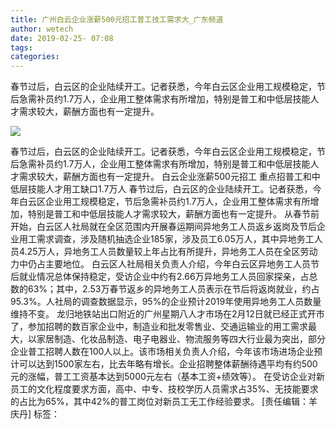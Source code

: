 ```yaml
---
title: 广州白云企业涨薪500元招工普工技工需求大_广东频道
author: wetech
date: 2019-02-25- 07:08
tags: 
categories: 
---
```

春节过后，白云区的企业陆续开工。记者获悉，今年白云区企业用工规模稳定，节后急需补员约1.7万人，企业用工整体需求有所增加，特别是普工和中低层技能人才需求较大，薪酬方面也有一定提升。
<!-- more -->
                
<img align="center" border="0" src="http://p2.ifengimg.com/a/2016/0810/204c433878d5cf9size1_w16_h16.png" />
                
                
            
春节过后，白云区的企业陆续开工。记者获悉，今年白云区企业用工规模稳定，节后急需补员约1.7万人，企业用工整体需求有所增加，特别是普工和中低层技能人才需求较大，薪酬方面也有一定提升。
白云企业涨薪500元招工
重点招普工和中低层技能人才用工缺口1.7万人
春节过后，白云区的企业陆续开工。记者获悉，今年白云区企业用工规模稳定，节后急需补员约1.7万人，企业用工整体需求有所增加，特别是普工和中低层技能人才需求较大，薪酬方面也有一定提升。
从春节前开始，白云区人社局就在全区范围内开展春运期间异地务工人员返乡返岗及节后企业用工需求调查，涉及随机抽选企业185家，涉及员工6.05万人，其中异地务工人员4.25万人，异地务工人员数量较上年占比有所提升，异地务工人员在全区劳动力中仍占主要地位。
白云区人社局相关负责人介绍，今年白云区异地务工人员节后就业情况总体保持稳定，受访企业中约有2.66万异地务工人员回家探亲，占总数的63%；其中，2.53万春节返乡的异地务工人员表示在节后将返岗就业，约占95.3%。人社局的调查数据显示，95%的企业预计2019年使用异地务工人员数量维持不变。
龙归地铁站出口附近的广州星期八人才市场在2月12日就已经正式开市了，参加招聘的数百家企业中，制造业和批发零售业、交通运输业的用工需求最大，以家居制造、化妆品制造、电子电器业、物流服务等四大行业最为突出，部分企业普工招聘人数在100人以上。该市场相关负责人介绍，今年该市场进场企业预计可以达到1500家左右，比去年略有增长。企业招聘整体薪酬待遇平均有约500元的涨幅，普工工资基本达到5000元左右（基本工资+绩效等）。
在受访企业对新员工的文化程度要求方面，高中、中专、技校学历人员需求占35%、无技能要求的占比为65%，其中42%的普工岗位对新员工无工作经验要求。
[责任编辑：羊庆丹]
标签：
 
 
 
             
